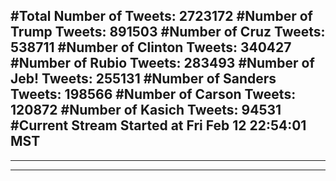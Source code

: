 #Total Number of Tweets: 2723172 
#Number of Trump Tweets: 891503
#Number of Cruz Tweets: 538711
#Number of Clinton Tweets: 340427
#Number of Rubio Tweets: 283493
#Number of Jeb! Tweets: 255131
#Number of Sanders Tweets: 198566
#Number of Carson Tweets: 120872
#Number of Kasich Tweets: 94531
#Current Stream Started at Fri Feb 12 22:54:01 MST
---
---
---
